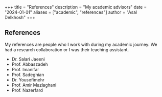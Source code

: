 +++
title = "References"
description = "My academic advisors"
date = "2024-01-01"
aliases = ["academic", "references"]
author = "Asal Delkhosh"
+++

## References

My references are people who I work with during my academic journey. We had a research collaboration
or I was their teaching assistant.

- Dr. Salari Jaeeni
- Prof. Abbaszadeh
- Prof. Imanifar
- Prof. Sadeghian
- Dr. Yousefimehr
- Prof. Amir Mazlaghani
- Prof. Nazerfard

